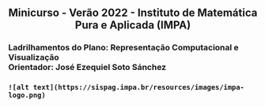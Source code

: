 <div align='center'>
    <h2 align='center'> Minicurso - Verão 2022 - Instituto de Matemática Pura e Aplicada (IMPA) </h2>
</div>
<h3 align='left'>
Ladrilhamentos do Plano: Representação Computacional e Visualização <br>
Orientador: José Ezequiel Soto Sánchez
<h3>

    ![alt text](https://sispag.impa.br/resources/images/impa-logo.png)
